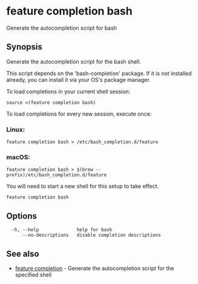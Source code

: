 # feature completion bash

Generate the autocompletion script for bash

## Synopsis

Generate the autocompletion script for the bash shell.

This script depends on the 'bash-completion' package.
If it is not installed already, you can install it via your OS's package manager.

To load completions in your current shell session:

	source <(feature completion bash)

To load completions for every new session, execute once:

### Linux:

	feature completion bash > /etc/bash_completion.d/feature

### macOS:

	feature completion bash > $(brew --prefix)/etc/bash_completion.d/feature

You will need to start a new shell for this setup to take effect.


```
feature completion bash
```

## Options

```
  -h, --help              help for bash
      --no-descriptions   disable completion descriptions
```

## See also

* [feature completion](feature_completion.md)	 - Generate the autocompletion script for the specified shell

